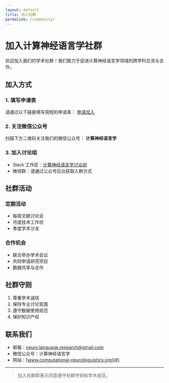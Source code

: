 ```yaml
---
layout: default
title: 加入社群
permalink: /community/
---
```


# 加入计算神经语言学社群

欢迎加入我们的学术社群！我们致力于促进计算神经语言学领域的跨学科交流与合作。

## 加入方式

### 1. 填写申请表
请通过以下链接填写简短的申请表：
[申请加入](#)

### 2. 关注微信公众号
扫描下方二维码关注我们的微信公众号：
**计算神经语言学**

### 3. 加入讨论组
- Slack 工作区：[计算神经语言学讨论组](#)
- 微信群：请通过公众号后台获取入群方式

## 社群活动

### 定期活动
- 每周文献讨论会
- 月度技术工作坊
- 季度学术沙龙

### 合作机会
- 联合举办学术会议
- 共同申请研究项目
- 数据共享与合作

## 社群守则

1. 尊重学术诚信
2. 保持专业讨论氛围
3. 遵守数据使用规范
4. 保护知识产权

## 联系我们

- 邮箱：neuro.language.research@gmail.com
- 微信公众号：计算神经语言学
- 网站：[www.computational-neurolinguistics.org](#)

---

> 加入社群即表示同意遵守社群守则和学术规范。 